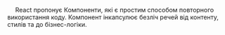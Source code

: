 &emsp; React пропонує Компоненти, які є простим способом повторного використання коду. Компонент інкапсулює безліч речей від контенту, стилів та до бізнес-логіки.
